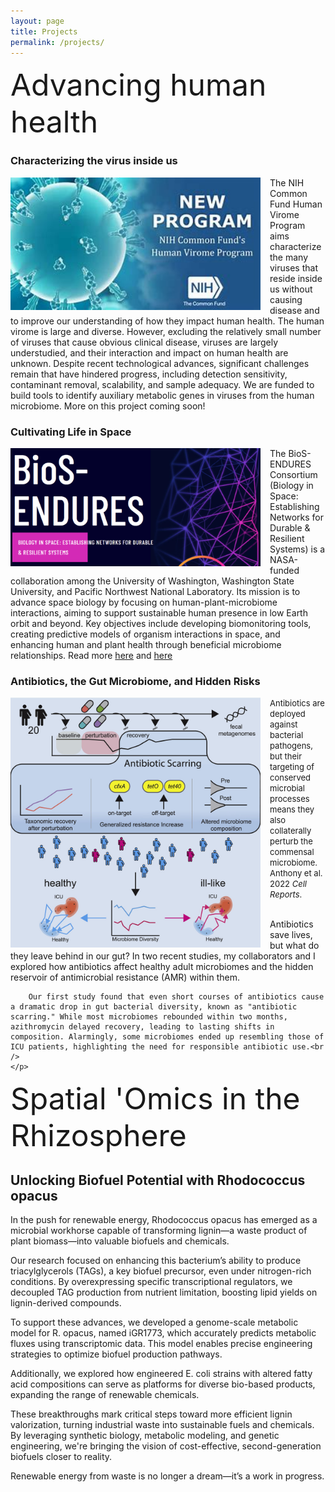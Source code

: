 ```yaml
---
layout: page
title: Projects
permalink: /projects/
---
```


<font size = "10">Advancing human health</font><br />

### Characterizing the virus inside us
<html>
<head>
    <style>
        .image-left {
            float: left;
            margin-right: 15px;
        }
    </style>
</head>
<body>
    <img src="/assets/images/viromeNIH.jpg" alt="HVP" class="image-left" width="400">
    <p>
        The NIH Common Fund Human Virome Program aims characterize the many viruses that reside inside us without causing disease and to improve our understanding of how they impact human health. The human virome is large and diverse. However, excluding the relatively small number of viruses that cause obvious clinical disease, viruses are largely understudied, and their interaction and impact on human health are unknown. Despite recent technological advances, significant challenges remain that have hindered progress, including detection sensitivity, contaminant removal, scalability, and sample adequacy. We are funded to build tools to identify auxiliary metabolic genes in viruses from the human microbiome. More on this project coming soon!
    </p>
</body>
</html>

### Cultivating Life in Space

<html>
<head>
    <style>
        .image-left {
            float: left;
            margin-right: 15px;
        }
    </style>
</head>
<body>
    <img src="/assets/images/biosendures.png" alt="biosendures" class="image-left" width="400">
    <p>
        The BioS-ENDURES Consortium (Biology in Space: Establishing Networks for Durable & Resilient Systems) is a NASA-funded collaboration among the University of Washington, Washington State University, and Pacific Northwest National Laboratory. Its mission is to advance space biology by focusing on human-plant-microbiome interactions, aiming to support sustainable human presence in low Earth orbit and beyond. Key objectives include developing biomonitoring tools, creating predictive models of organism interactions in space, and enhancing human and plant health through beneficial microbiome relationships. Read more <a href="https://bios-endures.space/" target="_blank">here</a> and <a href="https://www.pnnl.gov/publications/nasa-funds-pacific-northwest-consortium-advance-life-sciences-research-space" target="_blank">here</a><br />
    </p>
</body>
</html>

### Antibiotics, the Gut Microbiome, and Hidden Risks

<html>
<head>
    <style>
        .image-left {
            float: left;
            margin-right: 15px;
        }
    </style>
</head>
<body>
    <img src="/assets/images/healthyhumans.jpg" alt="healthyhumans" class="image-left" width="400">
    <font size="2">
Antibiotics are deployed against bacterial pathogens, but their targeting of conserved microbial processes means they also collaterally perturb the commensal microbiome. Anthony et al. 2022 <i>Cell Reports</i>.</font>
    <p>
        <br />
        Antibiotics save lives, but what do they leave behind in our gut? In two recent studies, my collaborators and I explored how antibiotics affect healthy adult microbiomes and the hidden reservoir of antimicrobial resistance (AMR) within them.

        Our first study found that even short courses of antibiotics cause a dramatic drop in gut bacterial diversity, known as "antibiotic scarring." While most microbiomes rebounded within two months, azithromycin delayed recovery, leading to lasting shifts in composition. Alarmingly, some microbiomes ended up resembling those of ICU patients, highlighting the need for responsible antibiotic use​.<br />
    </p>
</body>
</html>

<font size = "10">Spatial 'Omics in the Rhizosphere</font><br />

## Unlocking Biofuel Potential with Rhodococcus opacus
In the push for renewable energy, Rhodococcus opacus has emerged as a microbial workhorse capable of transforming lignin—a waste product of plant biomass—into valuable biofuels and chemicals.

Our research focused on enhancing this bacterium’s ability to produce triacylglycerols (TAGs), a key biofuel precursor, even under nitrogen-rich conditions. By overexpressing specific transcriptional regulators, we decoupled TAG production from nutrient limitation, boosting lipid yields on lignin-derived compounds​.

To support these advances, we developed a genome-scale metabolic model for R. opacus, named iGR1773, which accurately predicts metabolic fluxes using transcriptomic data​. This model enables precise engineering strategies to optimize biofuel production pathways.

Additionally, we explored how engineered E. coli strains with altered fatty acid compositions can serve as platforms for diverse bio-based products, expanding the range of renewable chemicals​.

These breakthroughs mark critical steps toward more efficient lignin valorization, turning industrial waste into sustainable fuels and chemicals. By leveraging synthetic biology, metabolic modeling, and genetic engineering, we're bringing the vision of cost-effective, second-generation biofuels closer to reality​.

Renewable energy from waste is no longer a dream—it’s a work in progress.
